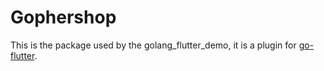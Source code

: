 # Gophershop

This is the package used by the golang_flutter_demo, it is a plugin for [go-flutter](https://github.com/go-flutter-desktop/plugins).

